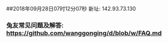 ##2018年09月28日07时12分07秒 新址: 142.93.73.130
### 兔友常见问题及解答: https://github.com/wanggonging/d/blob/w/FAQ.md
